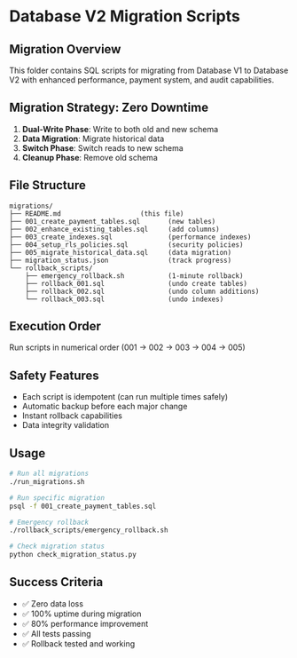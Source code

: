 # Database V2 Migration Scripts

## Migration Overview
This folder contains SQL scripts for migrating from Database V1 to Database V2 with enhanced performance, payment system, and audit capabilities.

## Migration Strategy: Zero Downtime
1. **Dual-Write Phase**: Write to both old and new schema
2. **Data Migration**: Migrate historical data
3. **Switch Phase**: Switch reads to new schema
4. **Cleanup Phase**: Remove old schema

## File Structure
```
migrations/
├── README.md                    (this file)
├── 001_create_payment_tables.sql       (new tables)
├── 002_enhance_existing_tables.sql     (add columns)
├── 003_create_indexes.sql              (performance indexes)
├── 004_setup_rls_policies.sql          (security policies)
├── 005_migrate_historical_data.sql     (data migration)
├── migration_status.json               (track progress)
└── rollback_scripts/
    ├── emergency_rollback.sh           (1-minute rollback)
    ├── rollback_001.sql                (undo create tables)
    ├── rollback_002.sql                (undo column additions)
    └── rollback_003.sql                (undo indexes)
```

## Execution Order
Run scripts in numerical order (001 → 002 → 003 → 004 → 005)

## Safety Features
- Each script is idempotent (can run multiple times safely)
- Automatic backup before each major change
- Instant rollback capabilities
- Data integrity validation

## Usage
```bash
# Run all migrations
./run_migrations.sh

# Run specific migration
psql -f 001_create_payment_tables.sql

# Emergency rollback
./rollback_scripts/emergency_rollback.sh

# Check migration status
python check_migration_status.py
```

## Success Criteria
- ✅ Zero data loss
- ✅ 100% uptime during migration
- ✅ 80% performance improvement
- ✅ All tests passing
- ✅ Rollback tested and working